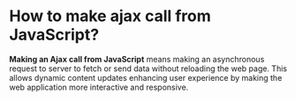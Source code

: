 # How to make ajax call from JavaScript?

**Making an Ajax call from JavaScript** means making an asynchronous request to server to fetch or send data without reloading the web page.
This allows dynamic content updates enhancing user experience  by making the web application more interactive and responsive.

